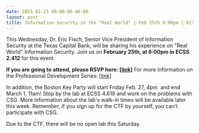 ```yaml
---
date: 2015-02-23 00:00:00-06:00
layout: post
title: Information Security in the "Real World" | Feb 25th 6:00pm | ECSS 2.412
---
```


This Wednesday, Dr. Eric Fisch, Senior Vice President of Information Security at the Texas Capital Bank, will be sharing his experience on "Real World" Information Security. Join us on **February 25th, at 6:00pm in ECSS 2.412** for this event.

**If you are going to attend, please RSVP here: [\[link\]](https://docs.google.com/forms/d/1D87hZqmkqXKBjKFk6Itr-1aKiKECVupH7hD6OiOT6NI/viewform)**
For more information on the Professional Development Series: [\[link\]](https://csg.utdallas.edu/wp-content/uploads/2015/02/CSG-Professional-Development-Series-Spring-2015.pdf)

In addition, the Boston Key Party will start Friday Feb. 27, 4pm  and end March 1, 11am! Stop by the lab at ECSS 4.619 and work on the problems with CSG. More information about the lab's walk-in times will be available later this week. Remember, if you sign up for the CTF by yourself, you can't participate with CSG.

Due to the CTF, there will be no open lab this Saturday.
